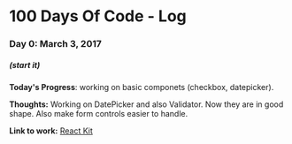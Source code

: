 # 100 Days Of Code - Log

### Day 0: March 3, 2017
##### (start it)

**Today's Progress**: working on basic componets (checkbox, datepicker).

**Thoughts:** Working on DatePicker and also Validator. Now they are in good shape. Also make form controls easier to handle. 

**Link to work:** [React Kit](https://github.com/imsn/react-kit)